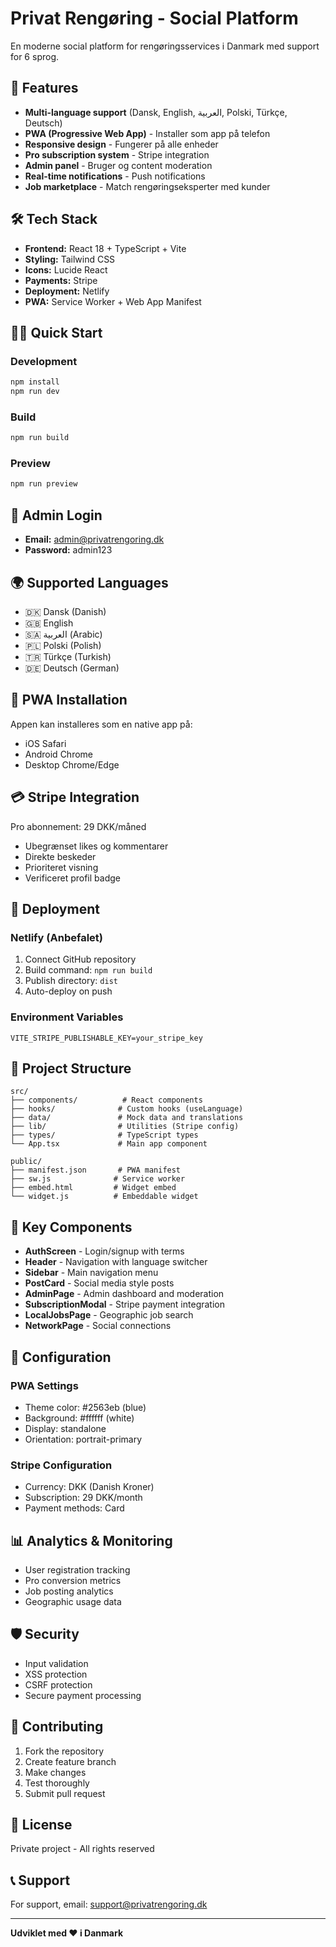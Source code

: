 # Privat Rengøring - Social Platform

En moderne social platform for rengøringsservices i Danmark med support for 6 sprog.

## 🚀 Features

- **Multi-language support** (Dansk, English, العربية, Polski, Türkçe, Deutsch)
- **PWA (Progressive Web App)** - Installer som app på telefon
- **Responsive design** - Fungerer på alle enheder
- **Pro subscription system** - Stripe integration
- **Admin panel** - Bruger og content moderation
- **Real-time notifications** - Push notifications
- **Job marketplace** - Match rengøringseksperter med kunder

## 🛠️ Tech Stack

- **Frontend:** React 18 + TypeScript + Vite
- **Styling:** Tailwind CSS
- **Icons:** Lucide React
- **Payments:** Stripe
- **Deployment:** Netlify
- **PWA:** Service Worker + Web App Manifest

## 🏃‍♂️ Quick Start

### Development
```bash
npm install
npm run dev
```

### Build
```bash
npm run build
```

### Preview
```bash
npm run preview
```

## 🔐 Admin Login

- **Email:** admin@privatrengoring.dk
- **Password:** admin123

## 🌍 Supported Languages

- 🇩🇰 Dansk (Danish)
- 🇬🇧 English
- 🇸🇦 العربية (Arabic)
- 🇵🇱 Polski (Polish)
- 🇹🇷 Türkçe (Turkish)
- 🇩🇪 Deutsch (German)

## 📱 PWA Installation

Appen kan installeres som en native app på:
- iOS Safari
- Android Chrome
- Desktop Chrome/Edge

## 💳 Stripe Integration

Pro abonnement: 29 DKK/måned
- Ubegrænset likes og kommentarer
- Direkte beskeder
- Prioriteret visning
- Verificeret profil badge

## 🚀 Deployment

### Netlify (Anbefalet)
1. Connect GitHub repository
2. Build command: `npm run build`
3. Publish directory: `dist`
4. Auto-deploy on push

### Environment Variables
```
VITE_STRIPE_PUBLISHABLE_KEY=your_stripe_key
```

## 📂 Project Structure

```
src/
├── components/          # React components
├── hooks/              # Custom hooks (useLanguage)
├── data/               # Mock data and translations
├── lib/                # Utilities (Stripe config)
├── types/              # TypeScript types
└── App.tsx             # Main app component

public/
├── manifest.json       # PWA manifest
├── sw.js              # Service worker
├── embed.html         # Widget embed
└── widget.js          # Embeddable widget
```

## 🎯 Key Components

- **AuthScreen** - Login/signup with terms
- **Header** - Navigation with language switcher
- **Sidebar** - Main navigation menu
- **PostCard** - Social media style posts
- **AdminPage** - Admin dashboard and moderation
- **SubscriptionModal** - Stripe payment integration
- **LocalJobsPage** - Geographic job search
- **NetworkPage** - Social connections

## 🔧 Configuration

### PWA Settings
- Theme color: #2563eb (blue)
- Background: #ffffff (white)
- Display: standalone
- Orientation: portrait-primary

### Stripe Configuration
- Currency: DKK (Danish Kroner)
- Subscription: 29 DKK/month
- Payment methods: Card

## 📊 Analytics & Monitoring

- User registration tracking
- Pro conversion metrics
- Job posting analytics
- Geographic usage data

## 🛡️ Security

- Input validation
- XSS protection
- CSRF protection
- Secure payment processing

## 🤝 Contributing

1. Fork the repository
2. Create feature branch
3. Make changes
4. Test thoroughly
5. Submit pull request

## 📄 License

Private project - All rights reserved

## 📞 Support

For support, email: support@privatrengoring.dk

---

**Udviklet med ❤️ i Danmark**